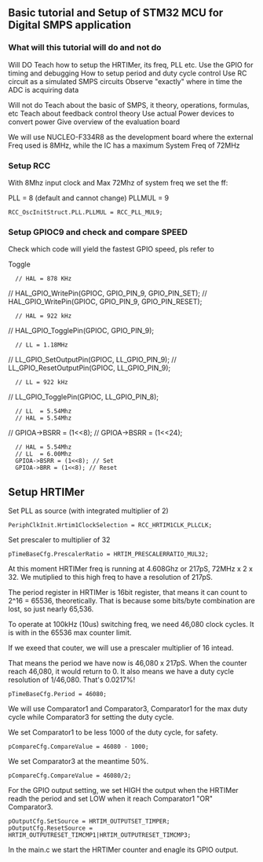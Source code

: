 ## Basic tutorial and Setup of STM32 MCU for Digital SMPS application

### What will this tutorial will do and not do

Will DO
	Teach how to setup the HRTIMer, its freq, PLL etc.
	Use the GPIO for timing and debugging
	How to setup period and duty cycle control
	Use RC circuit as a simulated SMPS circuits
	Observe "exactly" where in time the ADC is acquiring data

Will not do
	Teach about the basic of SMPS, it theory, operations, formulas, etc
	Teach about feedback control theory
	Use actual Power devices to convert power
	Give overview of the evaluation board
	
We will use NUCLEO-F334R8 as the development board where the external Freq used is 8MHz, while the IC has a maximum System Freq of 72MHz

### Setup RCC

With 8Mhz input clock and Max 72Mhz of system freq we set the ff:

PLL = 8 (default and cannot change)
PLLMUL = 9

	RCC_OscInitStruct.PLL.PLLMUL = RCC_PLL_MUL9;  

### Setup GPIOC9 and check and compare SPEED

Check which code will yield the fastest GPIO speed, pls refer to [](https://github.com/VictorTagayun/STM32F334_HAL_LL_REG_GPIO)

Toggle

	  // HAL = 878 KHz
//	  HAL_GPIO_WritePin(GPIOC, GPIO_PIN_9, GPIO_PIN_SET);
//	  HAL_GPIO_WritePin(GPIOC, GPIO_PIN_9, GPIO_PIN_RESET);

	  // HAL = 922 kHz
//	  HAL_GPIO_TogglePin(GPIOC, GPIO_PIN_9);

	  // LL = 1.18MHz
//	  LL_GPIO_SetOutputPin(GPIOC, LL_GPIO_PIN_9);
//	  LL_GPIO_ResetOutputPin(GPIOC, LL_GPIO_PIN_9);

	  // LL = 922 kHz
//	  LL_GPIO_TogglePin(GPIOC, LL_GPIO_PIN_8);

	  // LL  = 5.54Mhz
	  // HAL = 5.54Mhz
//	  GPIOA->BSRR = (1<<8);
//	  GPIOA->BSRR = (1<<24);

	  // HAL = 5.54Mhz
	  // LL  = 6.00Mhz
	  GPIOA->BSRR = (1<<8); // Set
	  GPIOA->BRR = (1<<8); // Reset

## Setup HRTIMer

Set PLL as source (with integrated multiplier of 2)

	PeriphClkInit.Hrtim1ClockSelection = RCC_HRTIM1CLK_PLLCLK;
	
Set prescaler to multiplier of 32

	pTimeBaseCfg.PrescalerRatio = HRTIM_PRESCALERRATIO_MUL32;
	
At this moment HRTIMer freq is running at 4.608Ghz or 217pS, 72MHz x 2 x 32. We mutiplied to this high freq to have a resolution of 217pS.

The period register in HRTIMer is 16bit register, that means it can count to 2^16 = 65536, theoretically. That is because some bits/byte combination are lost, so just nearly 65,536.

To operate at 100kHz (10us) switching freq, we need 46,080 clock cycles. It is with in the 65536 max counter limit.

If we exeed that couter, we will use a prescaler multiplier of 16 intead.

That means the period we have now is 46,080 x 217pS. When the counter reach 46,080, it would return to 0. It also means we have a duty cycle resolution of 1/46,080. That's 0.0217%!

	pTimeBaseCfg.Period = 46080;

We will use Comparator1 and Comparator3, Comparator1 for the max duty cycle while Comparator3 for setting the duty cycle. 

We set Comparator1 to be less 1000 of the duty cycle, for safety.

	pCompareCfg.CompareValue = 46080 - 1000;
	
We set Comparator3 at the meantime 50%.

	pCompareCfg.CompareValue = 46080/2;
	
For the GPIO output setting, we set HIGH the output when the HRTIMer readh the period and set LOW when it reach Comparator1 "OR" Comparator3.

	pOutputCfg.SetSource = HRTIM_OUTPUTSET_TIMPER;
	pOutputCfg.ResetSource = HRTIM_OUTPUTRESET_TIMCMP1|HRTIM_OUTPUTRESET_TIMCMP3;
	
In the main.c we start the HRTIMer counter and enagle its GPIO output.


	